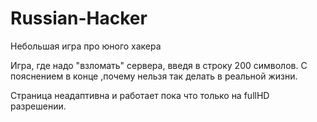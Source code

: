 # Russian-Hacker
Небольшая игра про юного хакера

Игра, где надо "взломать" сервера, введя в строку 200 символов. С пояснением в конце ,почему нельзя так делать в реальной жизни.

Страница неадаптивна и работает пока что только на fullHD разрешении.
